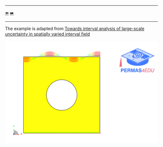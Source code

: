 ***
[⬅️](../034/README.md "Previous example")
[➡️](../036/README.md "Next example")
***

The example is adapted from [Towards interval analysis of large-scale uncertainty in spatially varied interval ﬁeld](https://doi.org/10.1016/j.apm.2025.116453)

![fem model](fem_model.png)
